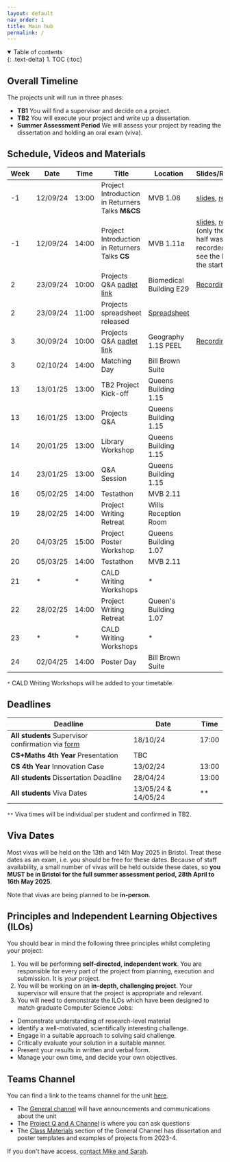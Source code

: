 ```yaml
---
layout: default
nav_order: 1
title: Main hub
permalink: /
---
```


<details open markdown="block">
<summary>
Table of contents
</summary>
{: .text-delta}
1. TOC
{:toc}
</details>

## Overall Timeline

The projects unit will run in three phases:
* **TB1** You will find a supervisor and decide on a project.
* **TB2** You will execute your project and write up a dissertation.
* **Summer Assessment Period** We will assess your project by reading the dissertation and holding an oral exam (viva).


## Schedule, Videos and Materials

| **Week** 	| **Date** 	| **Time** 	| **Title**                                 	    | **Location**   	      | **Slides/Recording** |
|-----------|-----------|-----------|---------------------------------------------------|-------------------------|----------------------|
| -1 | 12/09/24 	|13:00    	| Project Introduction in Returners Talks **M&CS**  | MVB 1.08          	  | [slides](https://uob-my.sharepoint.com/:p:/g/personal/mw1760_bristol_ac_uk/EfgUfXksEtdBj4eX6P599ZkBqKcSFe4ec_FVatwwndutlQ?e=8eHHCT), [recording](https://uob.sharepoint.com/:v:/t/grp-2024-5IndividualProjects2/ESdNPkAZ445PkZmXeeugKCABqmD-w9doW0fmuWz0LIEEYQ?e=7CEjkG)           |
| -1 |  12/09/24 	|14:00    	| Project Introduction in Returners Talks **CS**    | MVB 1.11a 	          | [slides](https://uob-my.sharepoint.com/:p:/g/personal/mw1760_bristol_ac_uk/EfgUfXksEtdBj4eX6P599ZkBqKcSFe4ec_FVatwwndutlQ?e=8eHHCT), [recording](https://uob.sharepoint.com/:v:/t/grp-2024-5IndividualProjects2/ERywgE9S3WtPgtod6JqfwhEB-tiPEmMnSN4mTOBN1-15Ng?e=5hmPaK) (only the second half was recorded, please see the M&CS for the start)           |
| 2 |  23/09/24	|10:00   	| Projects Q&A [padlet link](https://uob.padlet.org/michaelwray1/individual-projects-24-25-q-a-1-n96swabgvrxm7api)                 | Biomedical Building E29 |  [Recording](https://mediasite.bris.ac.uk/Mediasite/Play/c337275a5eb840a9ad4f8565b085438f1d)           |
| 2 |  23/09/24 	|11:00   	| Projects spreadsheet released       	            |  [Spreadsheet](https://uob-my.sharepoint.com/:x:/g/personal/fz19826_bristol_ac_uk/ESYKQgOA6MdCsfNr39lHq3EBKwArGEpOKmuXcMnjjfT3sQ?e=4qhnuf)	                      |                      |
| 3 |  30/09/24	|10:00   	| Projects Q&A [padlet link](https://uob.padlet.org/michaelwray1/individual-projects-24-25-q-a2-48mej2p1tb01nlfn)                      | Geography 1.1S PEEL     |        [Recording](https://mediasite.bris.ac.uk/Mediasite/Play/5fc07b6fe3094d25b5563ec7cc1fdfc41d)              |
| 3 | 02/10/24	|14:00   	| Matching Day                                      | Bill Brown Suite 	      |                      |
| 13 | 13/01/25	|13:00     	| TB2 Project Kick-off                              | Queens Building 1.15 	  |                      |
| 13 | 16/01/25  |13:00   	| Projects Q&A                                      |  Queens Building 1.15	  |                      |
| 14 | 20/01/25  |13:00    	| Library Workshop        	                        | Queens Building 1.15    |                      |
| 14 | 23/01/25 	| 13:00    	| Q&A Session                                       | Queens Building 1.15    |                      |
| 16 | 05/02/25 | 14:00 | Testathon                                        | MVB 2.11   |         | 
| 19 | 28/02/25	| 14:00   	| Project Writing Retreat 	                        | Wills Reception Room    |                      |
| 20 | 04/03/25 	| 15:00 	| Project Poster Workshop 	                        | Queens Building 1.07    |                      |
| 20 | 05/03/25 | 14:00 | Testathon                                         | MVB 2.11     |         | 
| 21 | *	        | *         | CALD Writing Workshops  	                        | *              	      |                      |
| 22 | 28/02/25	| 14:00   	| Project Writing Retreat 	                        | Queen's Building 1.07  |                      |
| 23 |  *	   	| *         | CALD Writing Workshops  	                        |  *            	      |                      |
| 24 | 02/04/25	| 14:00   	| Poster Day 	                                    | Bill Brown Suite     	  |                      |


`*` CALD Writing Workshops will be added to your timetable. 

## Deadlines

| **Deadline**                                  	| **Date**   	          | **Time** 	|
|---------------------------------------------------|-------------------------|-------------|
| **All students** Supervisor confirmation via [form](https://forms.office.com/e/dMycuMNQiz)	        |  18/10/24	              | 17:00    	|
| **CS+Maths 4th Year** Presentation 	|  TBC                    |     	    |
| **CS 4th Year** Innovation Case               	|  13/02/24               | 13:00    	|
| **All students** Dissertation Deadline            |  28/04/24               | 13:00	    |
| **All students** Viva Dates                       |  13/05/24 & 14/05/24    | **    	    |

`**` Viva times will be individual per student and confirmed in TB2.


## Viva Dates

Most vivas will be held on the 13th and 14th May 2025 in Bristol. Treat these dates as an exam, i.e. you should be free for these dates.  Because of staff availability, a small number of vivas will be held outside these dates, so **you MUST be in Bristol for the full summer assessment period, 28th April to 16th May 2025**.

Note that vivas are being planned to be **in-person**.


## Principles and Independent Learning Objectives (ILOs)

You should bear in mind the following three principles whilst completing your project:
1. You will be performing **self-directed, independent work**. You are responsible for every part of the project from planning, execution and submission. It is _your_ project.
2. You will be working on an **in-depth, challenging project**. Your supervisor will ensure that the project is appropriate and relevant.
3. You will need to demonstrate the ILOs which have been designed to match graduate Computer Science Jobs:
  * Demonstrate understanding of research-level material
  * Identify a well-motivated, scientifically interesting challenge.
  * Engage in a suitable approach to solving said challenge.
  * Critically evaluate your solution in a suitable manner.
  * Present your results in written and verbal form.
  * Manage your own time, and decide your own objectives. 

## Teams Channel

You can find a link to the teams channel for the unit
[here](https://teams.microsoft.com/l/team/19%3AK4nrxTho97cquGAF1BIZz-Pu7AlE5hVMQwuvDkr4A_g1%40thread.tacv2/conversations?groupId=2afc7cab-8743-48ed-aaaa-b0d542d2bb68&tenantId=b2e47f30-cd7d-4a4e-a5da-b18cf1a4151b).  

* The [General channel](https://teams.microsoft.com/l/channel/19%3AK4nrxTho97cquGAF1BIZz-Pu7AlE5hVMQwuvDkr4A_g1%40thread.tacv2/General?groupId=2afc7cab-8743-48ed-aaaa-b0d542d2bb68&tenantId=b2e47f30-cd7d-4a4e-a5da-b18cf1a4151b) will have announcements and communications about the unit
* The [Project Q and A Channel](https://teams.microsoft.com/l/channel/19%3A6dad55759f244b258c80536771ee9401%40thread.tacv2/Project%20Q%20and%20A?groupId=2afc7cab-8743-48ed-aaaa-b0d542d2bb68&tenantId=b2e47f30-cd7d-4a4e-a5da-b18cf1a4151b) is where you can ask questions
* The [Class Materials](https://uob.sharepoint.com/:f:/r/teams/grp-2024-5IndividualProjects2/Shared%20Documents/General?csf=1&web=1&e=94JZ4d) section of the General Channel has dissertation and poster templates and examples of projects from 2023-4.

If you don't have access, [contact Mike and Sarah](/contact).
